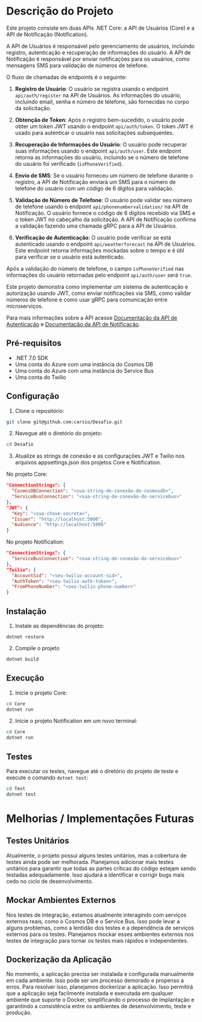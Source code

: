 # Descrição do Projeto

Este projeto consiste em duas APIs .NET Core: a API de Usuários (Core) e a API de Notificação (Notification).

A API de Usuários é responsável pelo gerenciamento de usuários, incluindo registro, autenticação e recuperação de informações do usuário. A API de Notificação é responsável por enviar notificações para os usuários, como mensagens SMS para validação de números de telefone.

O fluxo de chamadas de endpoints é o seguinte:

1. **Registro de Usuário**: O usuário se registra usando o endpoint `api/auth/register` na API de Usuários. As informações do usuário, incluindo email, senha e número de telefone, são fornecidas no corpo da solicitação.

2. **Obtenção de Token**: Após o registro bem-sucedido, o usuário pode obter um token JWT usando o endpoint `api/auth/token`. O token JWT é usado para autenticar o usuário nas solicitações subsequentes.

3. **Recuperação de Informações do Usuário**: O usuário pode recuperar suas informações usando o endpoint `api/auth/user`. Este endpoint retorna as informações do usuário, incluindo se o número de telefone do usuário foi verificado (`isPhoneVerified`).

4. **Envio de SMS**: Se o usuário forneceu um número de telefone durante o registro, a API de Notificação enviará um SMS para o número de telefone do usuário com um código de 6 dígitos para validação.

5. **Validação de Número de Telefone**: O usuário pode validar seu número de telefone usando o endpoint `api/phonenumbervalidation/` na API de Notificação. O usuário fornece o código de 6 dígitos recebido via SMS e o token JWT no cabeçalho da solicitação. A API de Notificação confirma a validação fazendo uma chamada gRPC para a API de Usuários.

6. **Verificação de Autenticação**: O usuário pode verificar se está autenticado usando o endpoint `api/weatherforecast` na API de Usuários. Este endpoint retorna informações mockadas sobre o tempo e é útil para verificar se o usuário está autenticado.

Após a validação do número de telefone, o campo `isPhoneVerified` nas informações do usuário retornadas pelo endpoint `api/auth/user` será `true`.

Este projeto demonstra como implementar um sistema de autenticação e autorização usando JWT, como enviar notificações via SMS, como validar números de telefone e como usar gRPC para comunicação entre microserviços.

Para mais informações sobre a API acesse [Documentação da API de Autenticação](Core/README.md) e [Documentação da API de Notificação](Notification/README.md).

## Pré-requisitos

- .NET 7.0 SDK
- Uma conta do Azure com uma instância do Cosmos DB
- Uma conta do Azure com uma instância do Service Bus
- Uma conta do Twilio

## Configuração

1. Clone o repositório:

```bash
git clone git@github.com:carsio/Desafio.git
```

2. Navegue até o diretório do projeto:

```bash
cd Desafio
```

3. Atualize as strings de conexão e as configurações JWT e Twilio nos arquivos appsettings.json dos projetos Core e Notification.

No projeto Core:

```json
"ConnectionStrings": {
  "CosmosDBConnection": "<sua-string-de-conexão-do-cosmosdb>",
  "ServiceBusConnection": "<sua-string-de-conexão-do-servicebus>"
},
"JWT": {
  "Key": "<sua-chave-secreta>",
  "Issuer": "http://localhost:5000",
  "Audience": "http://localhost:5000"
}
```

No projeto Notification:

```json
"ConnectionStrings": {
  "ServiceBusConnection": "<sua-string-de-conexão-do-servicebus>"
},
"Twilio": {
  "AccountSid": "<seu-twilio-account-sid>",
  "AuthToken": "<seu-twilio-auth-token>",
  "FromPhoneNumber": "<seu-twilio-phone-number>"
}
```

## Instalação

1. Instale as dependências do projeto:

```shell
dotnet restore
```

2. Compile o projeto

```bash
dotnet build
```

## Execução

1. Inicie o projeto Core:

```bash
cd Core
dotnet run
```

2. Inicie o projeto Notification em um novo terminal:

```bash
cd Core
dotnet run
```

## Testes

Para executar os testes, navegue até o diretório do projeto de teste e execute o comando `dotnet test`:


```bash
cd Test
dotnet test
```

# Melhorias / Implementações Futuras

## Testes Unitários

Atualmente, o projeto possui alguns testes unitários, mas a cobertura de testes ainda pode ser melhorada. Planejamos adicionar mais testes unitários para garantir que todas as partes críticas do código estejam sendo testadas adequadamente. Isso ajudará a identificar e corrigir bugs mais cedo no ciclo de desenvolvimento.

## Mockar Ambientes Externos

Nos testes de integração, estamos atualmente interagindo com serviços externos reais, como o Cosmos DB e o Service Bus. Isso pode levar a alguns problemas, como a lentidão dos testes e a dependência de serviços externos para os testes. Planejamos mockar esses ambientes externos nos testes de integração para tornar os testes mais rápidos e independentes.

## Dockerização da Aplicação

No momento, a aplicação precisa ser instalada e configurada manualmente em cada ambiente. Isso pode ser um processo demorado e propenso a erros. Para resolver isso, planejamos dockerizar a aplicação. Isso permitirá que a aplicação seja facilmente instalada e executada em qualquer ambiente que suporte o Docker, simplificando o processo de implantação e garantindo a consistência entre os ambientes de desenvolvimento, teste e produção.
